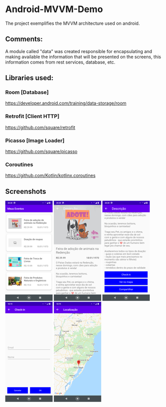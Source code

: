 # Android-MVVM-Demo
The project exemplifies the MVVM architecture used on android.

## Comments:
A module called "data" was created responsible for encapsulating and making available the information that will be presented on the screens, this information comes from rest services, database, etc.


## Libraries used:

### Room [Database]
https://developer.android.com/training/data-storage/room

### Retrofit [Client HTTP]
https://github.com/square/retrofit

### Picasso [Image Loader]
https://github.com/square/picasso

### Coroutines
https://github.com/Kotlin/kotlinx.coroutines

## Screenshots

![alt text](/images/home.png)
![alt text](/images/description_01.png)
![alt text](/images/description_02.png)
![alt text](/images/checkin.png)
![alt text](/images/map.png)
